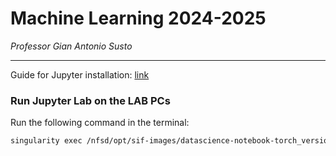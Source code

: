 # Machine Learning 2024-2025

*Professor Gian Antonio Susto*

---

Guide for Jupyter installation: [link](jupyter_docker_install.md)

### Run Jupyter Lab on the LAB PCs

Run the following command in the terminal:

```bash
singularity exec /nfsd/opt/sif-images/datascience-notebook-torch_version3.sif jupyter notebook
```

